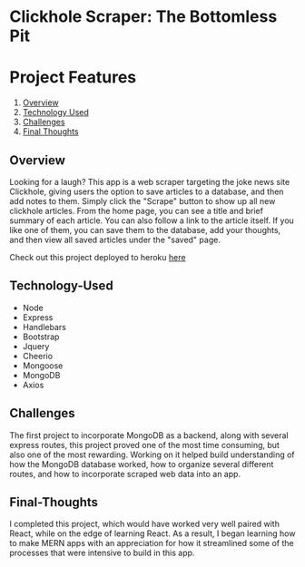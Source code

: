 # Clickhole Scraper: The Bottomless Pit


# Project Features
1. [Overview](#Overview)
2. [Technology Used](#Technology-Used)
3. [Challenges](#Challenges)
4. [Final Thoughts](#Final-Thoughts)

## Overview

Looking for a laugh? This app is a web scraper targeting the joke news site Clickhole, giving users the option to save articles to a database, and then add notes to them. Simply click the "Scrape" button to show up all new clickhole articles. From the home page, you can see a title and brief summary of each article. You can also follow a link to the article itself. If you like one of them, you can save them to the database, add your thoughts, and then view all saved articles under the "saved" page.  

Check out this project deployed to heroku [here](https://bottomless-pit.herokuapp.com/)

## Technology-Used

* Node
* Express
* Handlebars
* Bootstrap
* Jquery
* Cheerio
* Mongoose
* MongoDB
* Axios

## Challenges

The first project to incorporate MongoDB as a backend, along with several express routes, this project proved one of the most time consuming, but also one of the most rewarding. Working on it helped build understanding of how the MongoDB database worked, how to organize several different routes, and how to incorporate scraped web data into an app. 

## Final-Thoughts

I completed this project, which would have worked very well paired with React, while on the edge of learning React. As a result, I began learning how to make MERN apps with an appreciation for how it streamlined some of the processes that were intensive to build in this app.